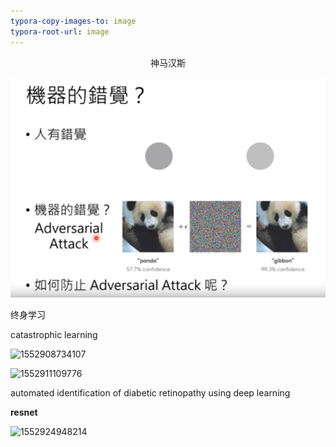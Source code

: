 ```yaml
---
typora-copy-images-to: image
typora-root-url: image
---
```


<center>神马汉斯</center>

![1552908417757](image\1552908417757.png)

终身学习

catastrophic learning

![1552908734107](\1552908734107.png)

![1552911109776](\1552911109776.png)

automated identification of diabetic retinopathy using deep learning 

**resnet**



![1552924948214](\1552924948214.png)

